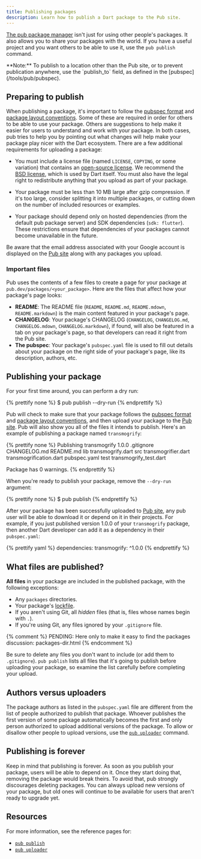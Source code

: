 ```yaml
---
title: Publishing packages
description: Learn how to publish a Dart package to the Pub site.
---
```


[The pub package manager](/guides/packages) isn't just for using other people's packages.
It also allows you to share your packages with the world. If you have a useful
project and you want others to be able to use it, use the `pub publish`
command.

<aside class="alert alert-info" markdown="1">
**Note:**
To publish to a location other than the Pub site,
or to prevent publication anywhere, use the `publish_to` field,
as defined in the [pubspec](/tools/pub/pubspec).
</aside>

## Preparing to publish

When publishing a package, it's important to follow the [pubspec
format](/tools/pub/pubspec) and
[package layout conventions](/tools/pub/package-layout).
Some of these are required in order for others to be able to use your package.
Others are suggestions to help make it easier for users to understand and work
with your package. In both cases, pub tries to help you by pointing out what
changes will help make your package play nicer with the Dart ecosystem. There
are a few additional requirements for uploading a package:

* You must include a license file (named `LICENSE`, `COPYING`, or some
  variation) that contains an [open-source license](http://opensource.org/). We
  recommend the [BSD license](http://opensource.org/licenses/BSD-2-Clause),
  which is used by Dart itself. You must also have the legal right to
  redistribute anything that you upload as part of your package.

* Your package must be less than 10 MB large after gzip compression. If
  it's too large, consider splitting it into multiple packages, or cutting down
  on the number of included resources or examples.

* Your package should depend only on hosted dependencies (from the default pub
  package server) and SDK dependencies (`sdk: flutter`). These restrictions
  ensure that dependencies of your packages cannot become unavailable in the
  future.

Be aware that the email address associated with your Google account is
displayed on the [Pub site]({{site.pub}}) along with any
packages you upload.

### Important files

Pub uses the contents of a few files to create a page for your
package at `pub.dev/packages/<your_package>`. Here are the files that
affect how your package's page looks:

* **README**: The README file (`README`, `README.md`, `README.mdown`,
  `README.markdown`) is the main content featured in your package's page.
* **CHANGELOG**: Your package's CHANGELOG (`CHANGELOG`, `CHANGELOG.md`,
  `CHANGELOG.mdown`, `CHANGELOG.markdown`), if found, will also be featured in a
  tab on your package's page, so that developers can read it right from
  the Pub site.
* **The pubspec**: Your package's `pubspec.yaml` file is used to fill out
  details about your package on the right side of your package's page, like its
  description, authors, etc.

## Publishing your package

For your first time around, you can perform a dry run:

{% prettify none %}
$ pub publish --dry-run
{% endprettify %}

Pub will check to make sure that your package follows the
[pubspec format](/tools/pub/pubspec) and
[package layout conventions](/tools/pub/package-layout),
and then upload your package to the
[Pub site]({{site.pub}}). Pub will also show you all of
the files it intends to publish. Here's an example of publishing a package
named `transmogrify`:

{% prettify none %}
Publishing transmogrify 1.0.0
    .gitignore
    CHANGELOG.md
    README.md
    lib
        transmogrify.dart
        src
            transmogrifier.dart
            transmogrification.dart
    pubspec.yaml
    test
        transmogrify_test.dart

Package has 0 warnings.
{% endprettify %}

When you're ready to publish your package, remove the `--dry-run` argument:

{% prettify none %}
$ pub publish
{% endprettify %}

After your package has been successfully uploaded to
[Pub site]({{site.pub}}), any pub user will be able to
download it or depend on it in their projects. For example, if you just
published version 1.0.0 of your `transmogrify` package, then another Dart
developer can add it as a dependency in their `pubspec.yaml`:

{% prettify yaml %}
dependencies:
  transmogrify: ^1.0.0
{% endprettify %}

## What files are published?

**All files** in your package are included in the published package, with
the following exceptions:

* Any `packages` directories.
* Your package's [lockfile](/tools/pub/glossary#lockfile).
* If you aren't using Git, all _hidden_ files (that is,
  files whose names begin with `.`).
* If you're using Git, any files ignored by your `.gitignore` file.

{% comment %}
PENDING: Here only to make it easy to find the packages discussion: packages-dir.html
{% endcomment %}

Be sure to delete any files you don't want to include (or add them to
`.gitignore`). `pub publish` lists all files that it's going to publish
before uploading your package,
so examine the list carefully before completing your upload.

## Authors versus uploaders

The package authors as listed in the `pubspec.yaml` file
are different from the list of people authorized to publish that package.
Whoever publishes the first version of some package automatically becomes
the first and only person authorized to upload additional versions of the package.
To allow or disallow other people to upload versions,
use the [`pub uploader`](cmd/pub-uploader) command.

## Publishing is forever

Keep in mind that publishing is forever. As soon as you publish your package,
users will be able to depend on it. Once they start doing that, removing
the package would break theirs. To avoid that, pub strongly discourages
deleting packages. You can always upload new versions of your package, but
old ones will continue to be available for users that aren't ready to
upgrade yet.

## Resources

For more information, see the reference pages for:

* [`pub publish`](/tools/pub/cmd/pub-lish)
* [`pub uploader`](/tools/pub/cmd/pub-uploader)
